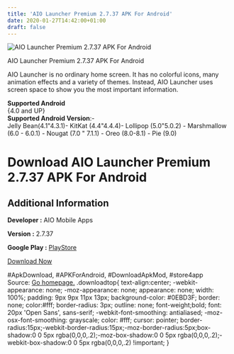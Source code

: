 ```yaml
---
title: 'AIO Launcher Premium 2.7.37 APK For Android'
date: 2020-01-27T14:42:00+01:00
draft: false
---
```


![AIO Launcher Premium 2.7.37 APK For Android](https://i1.wp.com/apkhome.net/wp-content/uploads/2020/01/AIO-Launcher-Premium-2.7.37.png "AIO Launcher Premium 2.7.37 APK For Android")

  

AIO Launcher Premium 2.7.37 APK For Android

AIO Launcher is no ordinary home screen. It has no colorful icons, many animation effects and a variety of themes. Instead, AIO Launcher uses screen space to show you the most important information.

**Supported Android**  
{4.0 and UP}  
**Supported Android Version**:-  
Jelly Bean(4.1"4.3.1)- KitKat (4.4"4.4.4)- Lollipop (5.0"5.0.2) - Marshmallow (6.0 - 6.0.1) - Nougat (7.0 " 7.1.1) - Oreo (8.0-8.1) - Pie (9.0)

Download AIO Launcher Premium 2.7.37 APK For Android
====================================================

Additional Information
----------------------

**Developer :** AIO Mobile Apps

**Version :** 2.7.37

**Google Play :** [PlayStore](https://play.google.com/store/apps/details?id=ru.execbit.aiolauncher)

  

[Download Now](https://store4app.co/post/aio-launcher-premium-2-7-37-apk-for-android_1580131948)

  
#ApkDownload, #APKForAndroid, #DownloadApkMod, #store4app  
Source: [Go homepage.](https://store4app.co/post/aio-launcher-premium-2-7-37-apk-for-android_1580131948) .downloadtop{ text-align:center; -webkit-appearance: none; -moz-appearance: none; appearance: none; width: 100%; padding: 9px 9px 11px 13px; background-color: #0EBD3F; border: none; color:#fff; border-radius: 3px; outline: none; font-weight;bold; font: 20px 'Open Sans', sans-serif; -webkit-font-smoothing: antialiased; -moz-osx-font-smoothing: grayscale; color: #fff; cursor: pointer; border-radius:15px;-webkit-border-radius:15px;-moz-border-radius:5px;box-shadow:0 0 5px rgba(0,0,0,.2);-moz-box-shadow:0 0 5px rgba(0,0,0,.2);-webkit-box-shadow:0 0 5px rgba(0,0,0,.2) !important; }